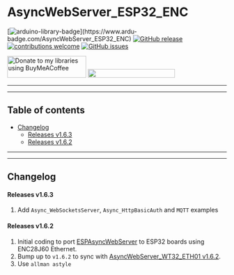# AsyncWebServer_ESP32_ENC

[![arduino-library-badge](https://www.ardu-badge.com/badge/AsyncWebServer_ESP32_ENC.svg?)](https://www.ardu-badge.com/AsyncWebServer_ESP32_ENC)
[![GitHub release](https://img.shields.io/github/release/khoih-prog/AsyncWebServer_ESP32_ENC.svg)](https://github.com/khoih-prog/AsyncWebServer_ESP32_ENC/releases)
[![contributions welcome](https://img.shields.io/badge/contributions-welcome-brightgreen.svg?style=flat)](#Contributing)
[![GitHub issues](https://img.shields.io/github/issues/khoih-prog/AsyncWebServer_ESP32_ENC.svg)](http://github.com/khoih-prog/AsyncWebServer_ESP32_ENC/issues)

<a href="https://www.buymeacoffee.com/khoihprog6" title="Donate to my libraries using BuyMeACoffee"><img src="https://cdn.buymeacoffee.com/buttons/v2/default-yellow.png" alt="Donate to my libraries using BuyMeACoffee" style="height: 50px !important;width: 181px !important;" ></a>
<a href="https://www.buymeacoffee.com/khoihprog6" title="Donate to my libraries using BuyMeACoffee"><img src="https://img.shields.io/badge/buy%20me%20a%20coffee-donate-orange.svg?logo=buy-me-a-coffee&logoColor=FFDD00" style="height: 20px !important;width: 200px !important;" ></a>


---
---

## Table of contents

* [Changelog](#changelog)
  * [Releases v1.6.3](#releases-v163)
  * [Releases v1.6.2](#releases-v162)


---
---

## Changelog

#### Releases v1.6.3

1. Add `Async_WebSocketsServer`, `Async_HttpBasicAuth` and `MQTT` examples

#### Releases v1.6.2

1. Initial coding to port [ESPAsyncWebServer](https://github.com/me-no-dev/ESPAsyncWebServer) to ESP32 boards using ENC28J60 Ethernet.
2. Bump up to `v1.6.2` to sync with [AsyncWebServer_WT32_ETH01 v1.6.2](https://github.com/khoih-prog/AsyncWebServer_WT32_ETH01).
3. Use `allman astyle`

